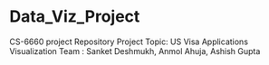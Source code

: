 # Data_Viz_Project
CS-6660 project Repository 
Project Topic: US Visa Applications Visualization
Team : Sanket Deshmukh, Anmol Ahuja, Ashish Gupta
